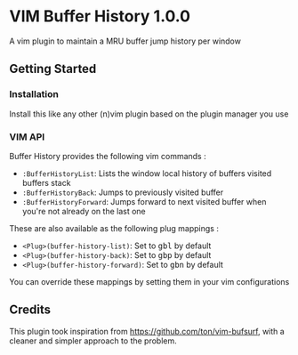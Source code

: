 # VIM Buffer History 1.0.0

A vim plugin to maintain a MRU buffer jump history per window

## Getting Started

### Installation

Install this like any other (n)vim plugin based on the plugin manager you use

### VIM API

Buffer History provides the following vim commands :

- `:BufferHistoryList`: Lists the window local history of buffers visited
  buffers stack
- `:BufferHistoryBack`: Jumps to previously visited buffer
- `:BufferHistoryForward`: Jumps forward to next visited buffer when you're
  not already on the last one

These are also available as the following plug mappings :

- `<Plug>(buffer-history-list)`: Set to <kbd>gbl</kbd> by default
- `<Plug>(buffer-history-back)`: Set to <kbd>gbp</kbd> by default
- `<Plug>(buffer-history-forward)`: Set to <kbd>gbn</kbd> by default

You can override these mappings by setting them in your vim configurations

## Credits

This plugin took inspiration from https://github.com/ton/vim-bufsurf, with a
cleaner and simpler approach to the problem.
